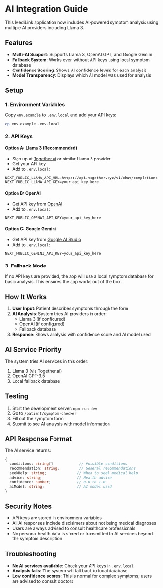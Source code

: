 # AI Integration Guide

This MediLink application now includes AI-powered symptom analysis using multiple AI providers including Llama 3.

## Features

- **Multi-AI Support**: Supports Llama 3, OpenAI GPT, and Google Gemini
- **Fallback System**: Works even without API keys using local symptom database
- **Confidence Scoring**: Shows AI confidence levels for each analysis
- **Model Transparency**: Displays which AI model was used for analysis

## Setup

### 1. Environment Variables

Copy `env.example` to `.env.local` and add your API keys:

```bash
cp env.example .env.local
```

### 2. API Keys

#### Option A: Llama 3 (Recommended)
- Sign up at [Together.ai](https://together.ai) or similar Llama 3 provider
- Get your API key
- Add to `.env.local`:
```
NEXT_PUBLIC_LLAMA_API_URL=https://api.together.xyz/v1/chat/completions
NEXT_PUBLIC_LLAMA_API_KEY=your_api_key_here
```

#### Option B: OpenAI
- Get API key from [OpenAI](https://platform.openai.com)
- Add to `.env.local`:
```
NEXT_PUBLIC_OPENAI_API_KEY=your_api_key_here
```

#### Option C: Google Gemini
- Get API key from [Google AI Studio](https://makersuite.google.com)
- Add to `.env.local`:
```
NEXT_PUBLIC_GEMINI_API_KEY=your_api_key_here
```

### 3. Fallback Mode

If no API keys are provided, the app will use a local symptom database for basic analysis. This ensures the app works out of the box.

## How It Works

1. **User Input**: Patient describes symptoms through the form
2. **AI Analysis**: System tries AI providers in order:
   - Llama 3 (if configured)
   - OpenAI (if configured)
   - Fallback database
3. **Response**: Shows analysis with confidence score and AI model used

## AI Service Priority

The system tries AI services in this order:
1. Llama 3 (via Together.ai)
2. OpenAI GPT-3.5
3. Local fallback database

## Testing

1. Start the development server: `npm run dev`
2. Go to `/patient/symptom-checker`
3. Fill out the symptom form
4. Submit to see AI analysis with model information

## API Response Format

The AI service returns:
```typescript
{
  conditions: string[];           // Possible conditions
  recommendation: string;         // General recommendations
  seekHelp: string;              // When to seek medical help
  advice: string;                // Health advice
  confidence: number;            // 0.0 to 1.0
  aiModel: string;               // AI model used
}
```

## Security Notes

- API keys are stored in environment variables
- All AI responses include disclaimers about not being medical diagnoses
- Users are always advised to consult healthcare professionals
- No personal health data is stored or transmitted to AI services beyond the symptom description

## Troubleshooting

- **No AI services available**: Check your API keys in `.env.local`
- **Analysis fails**: The system will fall back to local database
- **Low confidence scores**: This is normal for complex symptoms; users are advised to consult doctors
